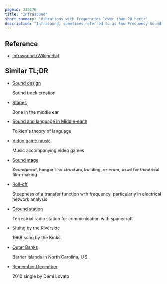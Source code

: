 ```yaml
---
pageid: 215176
title: "Infrasound"
short_summary: "Vibrations with frequencies lower than 20 hertz"
description: "Infrasound, sometimes referred to as low Frequency Sound, describes sound Waves with a Frequency below the lower Limit of human Audibility. Hearing Becomes gradually less sensitive as Frequency Decreases, so for Humans to perceive Infrasound, the sound Pressure must be sufficiently high. While the Ear is the primary Organ for sensing low Sound at higher Intensities it is possible to feel infrasound Vibrations in various Parts of the Body."
---
```


## Reference

- [Infrasound (Wikipedia)](https://en.wikipedia.org/?curid=215176)

## Similar TL;DR

- [Sound design](/tldr/en/sound-design)

  Sound track creation

- [Stapes](/tldr/en/stapes)

  Bone in the middle ear

- [Sound and language in Middle-earth](/tldr/en/sound-and-language-in-middle-earth)

  Tolkien's theory of language

- [Video game music](/tldr/en/video-game-music)

  Music accompanying video games

- [Sound stage](/tldr/en/sound-stage)

  Soundproof, hangar-like structure, building, or room, used for theatrical film-making

- [Roll-off](/tldr/en/roll-off)

  Steepness of a transfer function with frequency, particularly in electrical network analysis

- [Ground station](/tldr/en/ground-station)

  Terrestrial radio station for communication with spacecraft

- [Sitting by the Riverside](/tldr/en/sitting-by-the-riverside)

  1968 song by the Kinks

- [Outer Banks](/tldr/en/outer-banks)

  Barrier islands in North Carolina, U.S.

- [Remember December](/tldr/en/remember-december)

  2010 single by Demi Lovato
